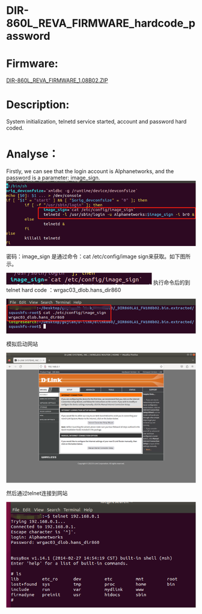 
# DIR-860L_REVA_FIRMWARE_hardcode_password

# Firmware:
[DIR-860L_REVA_FIRMWARE_1.08B02.ZIP](https://support.dlink.com/resource/products/DIR-860L/REVA/DIR-860L_REVA_FIRMWARE_1.08B02.ZIP)

# Description:

System initialization, telnetd service started, account and password hard coded.

# Analyse：

Firstly, we can see that the login account is Alphanetworks, and the password is a parameter: image_sign.
![389843926528302](vx_images/412207692970518.png)

密码：image_sign 是通过命令：cat  /etc/config/image sign来获取。如下图所示。

![38234044756609](vx_images/247026129619054.png)
执行命令后的到telnet hard code ：wrgac03_dlob.hans_dir860

![55553997844254](vx_images/403348452579194.png)




模拟启动网站

![443642910798891](vx_images/4858349149013.png)



然后通过telnet连接到网站

![17284674082694](vx_images/154749842324546.png)
